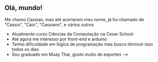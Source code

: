 ## Olá, mundo!
Me chamo Cassian, mas até acertarem meu nome, já fui chamado de "Cassio", "Caio", "Cassiano", e vários outros

- Atualmente curso Ciências da Computação na Cesar School
- Até agora me interesso por front-end e arduino
- Tenho dificuldade em lógica de programação mas busco diminuir isso todos os dias
- Sou graduado em Muay Thai, gosto muito de esportes
-->
